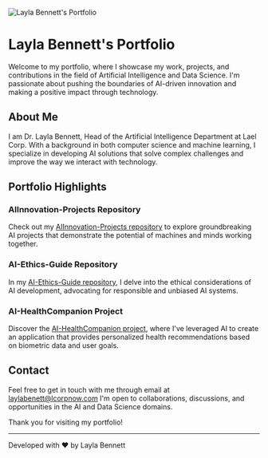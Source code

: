 ![Layla Bennett's Portfolio](banner.gif)

# Layla Bennett's Portfolio

Welcome to my portfolio, where I showcase my work, projects, and contributions in the field of Artificial Intelligence and Data Science. I'm passionate about pushing the boundaries of AI-driven innovation and making a positive impact through technology.

## About Me

I am Dr. Layla Bennett, Head of the Artificial Intelligence Department at Lael Corp. With a background in both computer science and machine learning, I specialize in developing AI solutions that solve complex challenges and improve the way we interact with technology.

## Portfolio Highlights

### AIInnovation-Projects Repository

Check out my [AIInnovation-Projects repository](https://github.com/laylabennett/AIInnovation-Projects) to explore groundbreaking AI projects that demonstrate the potential of machines and minds working together.

### AI-Ethics-Guide Repository

In my [AI-Ethics-Guide repository](https://github.com/laylabennett/AI-Ethics-Guide), I delve into the ethical considerations of AI development, advocating for responsible and unbiased AI systems.

### AI-HealthCompanion Project

Discover the [AI-HealthCompanion project](https://github.com/laylabennett/AI-HealthCompanion), where I've leveraged AI to create an application that provides personalized health recommendations based on biometric data and user goals.

## Contact

Feel free to get in touch with me through email at laylabenett@lcorpnow.com I'm open to collaborations, discussions, and opportunities in the AI and Data Science domains.

Thank you for visiting my portfolio!

---
Developed with ❤️ by Layla Bennett

